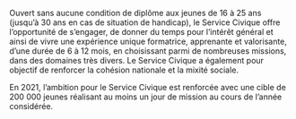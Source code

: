 <p id="brief">
  Ouvert sans aucune condition de diplôme aux jeunes de 16 à 25 ans (jusqu’à 30 ans en cas de situation de handicap), le Service Civique offre l’opportunité de s’engager, de donner du temps pour l’intérêt général et ainsi de vivre une expérience unique formatrice, apprenante et valorisante, d’une durée de 6 à 12 mois, en choisissant parmi de nombreuses missions, dans des domaines très divers. Le Service Civique a également pour objectif de renforcer la cohésion nationale et la mixité sociale.
</p>
<p>
En 2021, l’ambition pour le Service Civique est renforcée avec une cible de 200 000 jeunes réalisant au moins un jour de mission au cours de l’année considérée.
</p>
